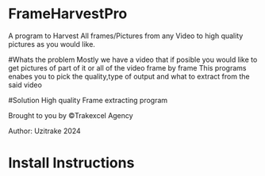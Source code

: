 # FrameHarvestPro
A program to Harvest All frames/Pictures from any Video to high quality pictures as you would like.

#Whats the problem
Mostly we have a video that if posible you would like to get pictures of part of it or all of the video frame by frame
This programs enabes you to pick the quality,type of output and what to extract from the said video

#Solution
High quality Frame extracting program 

Brought to you by &copy;Trakexcel Agency

Author: Uzitrake 2024

# Install Instructions
